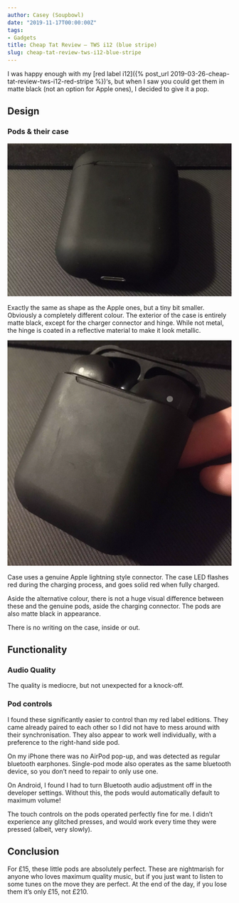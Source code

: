 ```yaml
---
author: Casey (Soupbowl)
date: "2019-11-17T00:00:00Z"
tags:
- Gadgets
title: Cheap Tat Review – TWS i12 (blue stripe)
slug: cheap-tat-review-tws-i12-blue-stripe
---
```


I was happy enough with my [red label i12]({% post_url 2019-03-26-cheap-tat-review-tws-i12-red-stripe %})‘s, but when I saw you could get them in matte black (not an option for Apple ones), I decided to give it a pop.

## Design

### Pods & their case

![AirPods case resting flat with the lid shut](/assets/img/IMG_0313-scaled-e1574032179639.webp)

Exactly the same as shape as the Apple ones, but a tiny bit smaller. Obviously a completely different colour. The exterior of the case is entirely matte black, except for the charger connector and hinge. While not metal, the hinge is coated in a reflective material to make it look metallic.

![AirPods held slightly tilted with the case lid opened to expose the head of the pods](/assets/img/IMG_0314.webp)

Case uses a genuine Apple lightning style connector. The case LED flashes red during the charging process, and goes solid red when fully charged.

Aside the alternative colour, there is not a huge visual difference between these and the genuine pods, aside the charging connector. The pods are also matte black in appearance.

There is no writing on the case, inside or out.

## Functionality

### Audio Quality

The quality is mediocre, but not unexpected for a knock-off.

### Pod controls

I found these significantly easier to control than my red label editions. They came already paired to each other so I did not have to mess around with their synchronisation. They also appear to work well individually, with a preference to the right-hand side pod.

On my iPhone there was no AirPod pop-up, and was detected as regular bluetooth earphones. Single-pod mode also operates as the same bluetooth device, so you don’t need to repair to only use one.

On Android, I found I had to turn Bluetooth audio adjustment off in the developer settings. Without this, the pods would automatically default to maximum volume!

The touch controls on the pods operated perfectly fine for me. I didn’t experience any glitched presses, and would work every time they were pressed (albeit, very slowly).

## Conclusion

For £15, these little pods are absolutely perfect. These are nightmarish for anyone who loves maximum quality music, but if you just want to listen to some tunes on the move they are perfect. At the end of the day, if you lose them it’s only £15, not £210.
